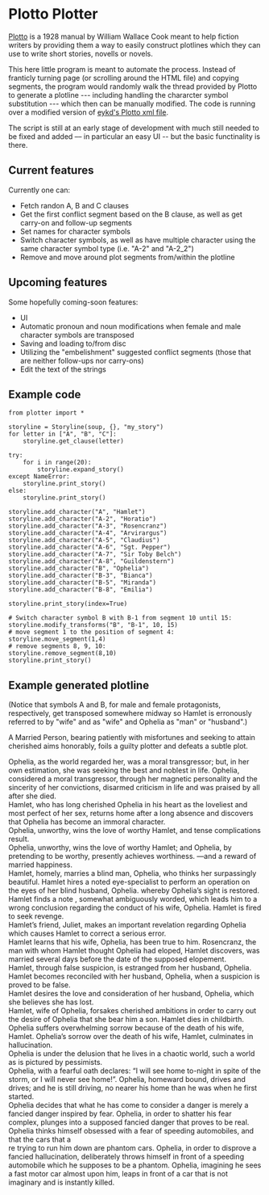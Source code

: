 # Plotto Plotter


[Plotto](https://garykac.github.io/plotto/plotto-mf.html) is a 1928 manual by William Wallace Cook meant to help fiction writers by providing them a way to easily construct plotlines which they can use to write short stories, novells or novels. 

This here little program is meant to automate the process. Instead of franticly turning page (or scrolling around the HTML file) and copying segments, the program would randomly walk the thread provided by Plotto to generate a plotline --- including handling the chararcter symbol substitution --- which then can be manually modified. The code is running over a modified version of [eykd's Plotto xml file](https://github.com/eykd/plottoxml).

The script is still at an early stage of development with much still needed to be fixed and added –– in particular an easy UI -- but the basic functinality is there.

## Current features
 Currently one can:
<ul> 
<li>Fetch randon A, B and C clauses</li>
<li>Get the first conflict segment based on the B clause, as well as get carry-on and follow-up segments</li>
<li>Set names for character symbols</li>
<li>Switch character symbols, as well as have multiple character using the same character symbol type (i.e. "A-2" and "A-2_2")</li>
<li>Remove and move around plot segments from/within the plotline</li>
</ul>

## Upcoming features
Some hopefully coming-soon features:

<ul> 
<li>UI</li>
<li>Automatic pronoun and noun modifications when female and male character symbols are transposed</li>
<li>Saving and loading to/from disc</li>
<li>Utilizing the "embelishment" suggested conflict segments (those that are neither follow-ups nor carry-ons)</li>
<li>Edit the text of the strings</li>
</ul>

## Example code

```
from plotter import *

storyline = Storyline(soup, {}, "my_story")
for letter in ["A", "B", "C"]:
    storyline.get_clause(letter)
    
try:
    for i in range(20):
        storyline.expand_story()
except NameError:
    storyline.print_story()
else:
    storyline.print_story()
    
storyline.add_character("A", "Hamlet")
storyline.add_character("A-2", "Horatio")
storyline.add_character("A-3", "Rosencranz")
storyline.add_character("A-4", "Arvirargus")
storyline.add_character("A-5", "Claudius")
storyline.add_character("A-6", "Sgt. Pepper")
storyline.add_character("A-7", "Sir Toby Belch")
storyline.add_character("A-8", "Guildenstern")
storyline.add_character("B", "Ophelia")
storyline.add_character("B-3", "Bianca")
storyline.add_character("B-5", "Miranda")
storyline.add_character("B-8", "Emilia")

storyline.print_story(index=True)

# Switch character symbol B with B-1 from segment 10 until 15:
storyline.modify_transforms("B", "B-1", 10, 15) 
# move segment 1 to the position of segment 4:
storyline.move_segment(1,4) 
# remove segments 8, 9, 10:
storyline.remove_segment(8,10) 
storyline.print_story()
```

## Example generated plotline

(Notice that symbols A and B, for male and female protagonists, respectively, get transposed somewhere midway so Hamlet is erronously referred to by "wife" and as "wife" and Ophelia as "man" or "husband".)


A Married Person, bearing patiently with misfortunes and seeking to attain cherished aims honorably, foils a guilty plotter and defeats a subtle plot.


Ophelia, as the world regarded her, was a moral transgressor; but, in her own estimation, she was seeking the best and noblest in life. Ophelia, considered a moral transgressor, through her magnetic personality and the sincerity of her convictions, disarmed criticism in life and was praised by all after she died.<br/>
Hamlet, who has long cherished Ophelia in his heart as the loveliest and most perfect of her sex, returns home after a long absence and discovers that Ophelia has become an immoral character.<br/>
Ophelia, unworthy, wins the love of worthy Hamlet, and tense complications result.<br/>
Ophelia, unworthy, wins the love of worthy Hamlet; and Ophelia, by pretending to be worthy, presently achieves worthiness. —and a reward of married happiness.<br/>
Hamlet, homely, marries a blind man, Ophelia, who thinks her surpassingly beautiful. Hamlet hires a noted eye-specialist to perform an operation on the eyes of her blind husband, Ophelia. whereby Ophelia’s sight is restored.<br/>
Hamlet finds a note , somewhat ambiguously worded, which leads him to a wrong conclusion regarding the conduct of his wife, Ophelia. Hamlet is fired to seek revenge.<br/>
Hamlet’s friend, Juliet, makes an important revelation regarding Ophelia which causes Hamlet to correct a serious error.<br/>
Hamlet learns that his wife, Ophelia, has been true to him. Rosencranz, the man with whom Hamlet thought Ophelia had eloped, Hamlet discovers, was married several days before the date of the supposed elopement.<br/>
Hamlet, through false suspicion, is estranged from her husband, Ophelia. Hamlet becomes reconciled with her husband, Ophelia, when a suspicion is proved to be false.<br/>
Hamlet desires the love and consideration of her husband, Ophelia, which she believes she has lost.<br/>
Hamlet, wife of Ophelia, forsakes cherished ambitions in order to carry out the desire of Ophelia that she bear him a son. Hamlet dies in childbirth.<br/>
Ophelia suffers overwhelming sorrow because of the death of his wife, Hamlet. Ophelia’s sorrow over the death of his wife, Hamlet, culminates in hallucination.<br/>
Ophelia is under the delusion that he lives in a chaotic world, such a world as is pictured by pessimists.<br/>
Ophelia, with a fearful oath declares: “I will see home to-night in spite of the storm, or I will never see home!”. Ophelia, homeward bound, drives and drives; and he is still driving, no nearer his home than he was when he first started.<br/>
Ophelia decides that what he has come to consider a danger is merely a fancied danger inspired by fear. Ophelia, in order to shatter his fear complex, plunges into a supposed fancied danger that proves to be real.<br/>
Ophelia thinks himself obsessed with a fear of speeding automobiles, and that the cars that a<br/>re trying to run him down are phantom cars. Ophelia, in order to disprove a fancied hallucination, deliberately throws himself in front of a speeding automobile which he supposes to be a phantom.
Ophelia, imagining he sees a fast motor car almost upon him, leaps in front of a car that is not imaginary and is instantly killed.<br/>
